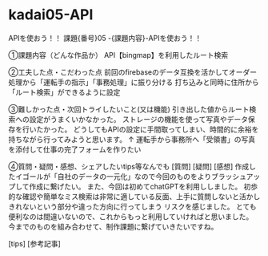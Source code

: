 # kadai05-API
APIを使おう！！
課題{番号}05 -{課題内容}-APIを使おう！！

①課題内容（どんな作品か）
API【bingmap】を利用したルート検索

②工夫した点・こだわった点
前回のfirebaseのデータ互換を活かしてオーダー処理から「運転手の指示」「事務処理」に振り分ける
打ち込みと同時に住所から「ルート検索」ができるように設定

③難しかった点・次回トライしたいこと(又は機能)
引き出した値からルート検索への設定がうまくいかなかった。
ストレージの機能を使って写真やデータ保存を行いたかった。
どうしてもAPIの設定に手間取ってしまい、時間的に余裕を持ちながら行ってみようと思います。
↑
運転手から事務所へ「受領書」の写真を添付して仕事の完了フォームを作りたい

④質問・疑問・感想、シェアしたいtips等なんでも
[質問]
[疑問]
[感想]
作成したイゴールが「自社のデータの一元化」なので今回のものをよりブラッシュアップして作成に繋げたい。
また、今回は初めてchatGPTを利用ししました。
初歩的な確認や簡単なミス検索は非常に適している反面、上手に質問しないと活かしきれないという部分や違った方向に行ってしまう
リスクを感じました。
とても便利なのは間違いないので、これからもっと利用していければと思いました。
今までのものを組み合わせて、制作課題に繋げていきたいですね。

[tips]
[参考記事]
